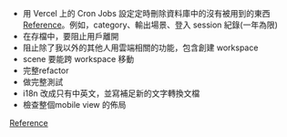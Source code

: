 
* 用 Vercel 上的 Cron Jobs 設定定時刪除資料庫中的沒有被用到的東西 [Reference](https://vercel.com/docs/cron-jobs/quickstart)。例如，category、輸出場景、登入 session 紀錄(一年為限)
* 在存檔中，要阻止用戶離開
* 阻止除了我以外的其他人用雲端相關的功能，包含創建 workspace
* scene 要能跨 workspace 移動
* 完整refactor
* 做完整測試
* i18n 改成只有中英文，並寫補足新的文字轉換文檔
* 檢查整個mobile view 的佈局




[Reference](https://plus.excalidraw.com/blog/redesigning-editor-api)